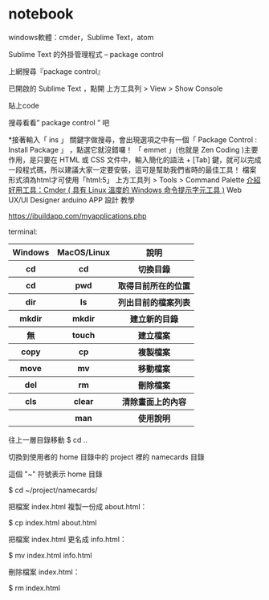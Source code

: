 # notebook

windows軟體：cmder，Sublime Text，atom
<br>

Sublime Text 的外掛管理程式 – package control

上網搜尋『package control』

已開啟的 Sublime Text ，點開 上方工具列 > View > Show Console

貼上code

搜尋看看” package control ” 吧

*接著輸入「 ins 」 關鍵字做搜尋，會出現選項之中有一個「 Package Control : Install Package 」 ，點選它就沒錯囉！
「 emmet 」(也就是 Zen Coding )主要作用，是只要在 HTML 或 CSS 文件中，輸入簡化的語法 + [Tab] 鍵，就可以完成一段程式碼，所以建議大家一定要安裝，這可是幫助我們省時的最佳工具！
檔案形式須為html才可使用「html:5」
上方工具列 > Tools > Command Palette
<a href=https://blog.miniasp.com/post/2015/09/27/Useful-tool-Cmder.aspx>介紹好用工具：Cmder ( 具有 Linux 溫度的 Windows 命令提示字元工具 )</a>
Web UX/UI Designer
arduino
APP 設計 教學

https://ibuildapp.com/myapplications.php


terminal:
<table>
  <tr>
    <th>Windows</th>
    <th>MacOS/Linux </th>
    <th>說明</th>
   </tr>
   <tr>
    <th>cd</th>
    <th>cd</th>
    <th>切換目錄</th>
   </tr>
   <tr>
    <th>cd</th>
    <th>pwd</th>
    <th>取得目前所在的位置</th>
   </tr>
   <tr>
    <th>dir</th>
    <th>ls</th>
    <th>列出目前的檔案列表</th>
   </tr>
   <tr>
    <th>mkdir</th>
    <th>mkdir</th>
    <th>建立新的目錄</th>
   </tr>
   <tr>
    <th>無</th>
    <th>touch</th>
    <th>建立檔案</th>
   </tr>
   <tr>
    <th>copy</th>
    <th>cp</th>
    <th>複製檔案</th>
   </tr>
   <tr>
    <th>move</th>
    <th>mv</th>
    <th>移動檔案</th>
   </tr>
   <tr>
    <th>del</th>
    <th>rm</th>
    <th>刪除檔案</th>
   </tr>
   <tr>
    <th>cls</th>
    <th>clear</th>
    <th>清除畫面上的內容</th>
   </tr>
   <tr>
    <th></th>
    <th>man</th>
    <th>使用說明</th>
   </tr>
</table>

往上一層目錄移動
$ cd ..

切換到使用者的 home 目錄中的 project 裡的 namecards 目錄

這個 "~" 符號表示 home 目錄

$ cd ~/project/namecards/

把檔案 index.html 複製一份成 about.html：

$ cp index.html about.html

把檔案 index.html 更名成 info.html：

$ mv index.html info.html

刪除檔案 index.html：

$ rm index.html
